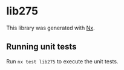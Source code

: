 # lib275

This library was generated with [Nx](https://nx.dev).

## Running unit tests

Run `nx test lib275` to execute the unit tests.
